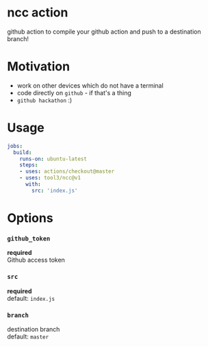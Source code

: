 # ncc action 
github action to compile your github action and push to a destination branch!

# Motivation
* work on other devices which do not have a terminal
* code directly on `github` - if that's a thing
* `github hackathon` :)

# Usage    
```yaml
jobs:
  build:
    runs-on: ubuntu-latest
    steps:
    - uses: actions/checkout@master
    - uses: tool3/ncc@v1
      with:
        src: 'index.js'
```

# Options
### `github_token`   
   **required**   
   Github access token
### `src`   
  **required**   
  default: `index.js`
### `branch`   
  destination branch   
  default: `master`
